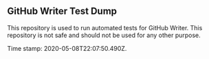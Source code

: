 ## GitHub Writer Test Dump

This repository is used to run automated tests for GitHub Writer.
This repository is not safe and should not be used for any other purpose.

Time stamp: 2020-05-08T22:07:50.490Z.
